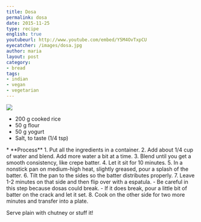 ```yaml
---
title: Dosa
permalink: dosa
date: 2015-11-25
type: recipe
english: true
youtubeurl: http://www.youtube.com/embed/Y5M4OvTxpCU
eyecatcher: /images/dosa.jpg
author: maria
layout: post
category: 
- bread
tags: 
- indian
- vegan
- vegetarian
---
```

<img src="https://farm1.staticflickr.com/510/31698873445_9130ea5912_b_d.jpg" />
<ul>
  <li>200 g cooked rice</li>
  <li>50 g flour</li>
  <li>50 g yogurt</li>
  <li>Salt, to taste (1/4 tsp)</li>
</ul>
* **Process**
  1. Put all the ingredients in a container. 
  2. Add about 1/4 cup of water and blend. Add more water a bit at a time.
  3. Blend until you get a smooth consistency, like crepe batter.
  4. Let it sit for 10 minutes. 
  5. In a nonstick pan on medium-high heat, slightly greased, pour a splash of the batter. 
  6. Tilt the pan to the sides so the batter distributes properly.
  7. Leave 1-2 minutes on that side and then flip over with a espatula.
     - Be careful in this step because dosas could break.
     - If it does break, pour a little bit of batter on the crack and let it set.
  8. Cook on the other side for two more minutes and transfer into a plate.

Serve plain with chutney or stuff it!

